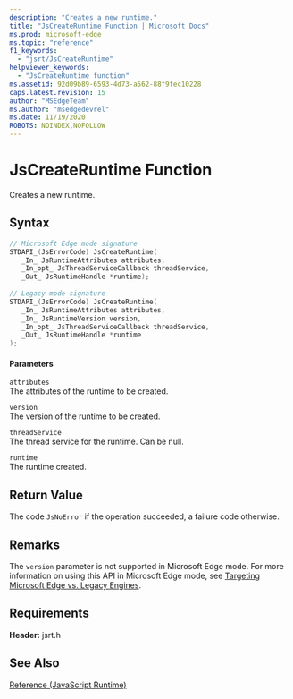 ```yaml
---
description: "Creates a new runtime."
title: "JsCreateRuntime Function | Microsoft Docs"
ms.prod: microsoft-edge
ms.topic: "reference"
f1_keywords: 
  - "jsrt/JsCreateRuntime"
helpviewer_keywords: 
  - "JsCreateRuntime function"
ms.assetid: 92d09b89-6593-4d73-a562-88f9fec10228
caps.latest.revision: 15
author: "MSEdgeTeam"
ms.author: "msedgedevrel"
ms.date: 11/19/2020
ROBOTS: NOINDEX,NOFOLLOW
---
```

# JsCreateRuntime Function

Creates a new runtime.
  
## Syntax  
  
```cpp  
// Microsoft Edge mode signature  
STDAPI_(JsErrorCode) JsCreateRuntime(  
   _In_ JsRuntimeAttributes attributes,  
   _In_opt_ JsThreadServiceCallback threadService,  
   _Out_ JsRuntimeHandle *runtime);  
  
// Legacy mode signature  
STDAPI_(JsErrorCode) JsCreateRuntime(  
   _In_ JsRuntimeAttributes attributes,  
   _In_ JsRuntimeVersion version,  
   _In_opt_ JsThreadServiceCallback threadService,  
   _Out_ JsRuntimeHandle *runtime  
);  
```  
  
#### Parameters  
 `attributes`  
 The attributes of the runtime to be created.  
  
 `version`  
 The version of the runtime to be created.  
  
 `threadService`  
 The thread service for the runtime. Can be null.  
  
 `runtime`  
 The runtime created.  
  
## Return Value  
 The code `JsNoError` if the operation succeeded, a failure code otherwise.  
  
## Remarks  
 The `version` parameter is not supported in Microsoft Edge mode. For more information on using this API in Microsoft Edge mode, see [Targeting Microsoft Edge vs. Legacy Engines](../chakra-hosting/targeting-edge-vs-legacy-engines-in-jsrt-apis.md).  
  
## Requirements  
 **Header:** jsrt.h  
  
## See Also  
 [Reference (JavaScript Runtime)](../chakra-hosting/reference-javascript-runtime.md)
